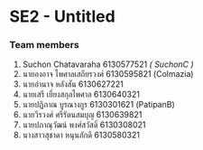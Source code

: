 # SE2 - Untitled

### Team members
1. Suchon Chatavaraha 6130577521 _( SuchonC )_
2. นายองอาจ ไพศาลเสถียรวงศ์ 6130595821 (Colmazia)
3. นายอำนาจ หลังสัน 6130627221
4. นายเสรี เยี่ยงสกุลไพศาล 6130640321 
5. นายปฏิภาณ บูรณางกูร 6130301621 (PatipanB)
6. นายวีรวงศ์ ศรีรัตนสมบุญ 6130639821 
7. นายปภาณุวัฒน์ พงศ์สวัสดิ์ 6130308021 
8. นางสาวสุชาดา หนุนภักดี 6130580321 
